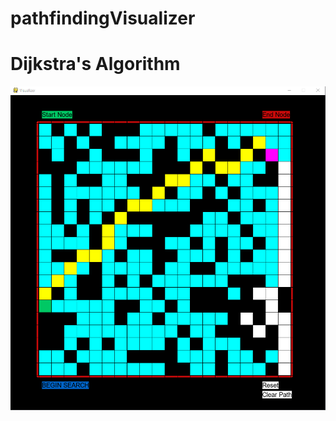 # pathfindingVisualizer

# Dijkstra's Algorithm
![alt text](https://github.com/tryingtolearn11/pathfindingVisualizer/blob/main/Dijkstra's%20ALGO%20VISUAL.png)
